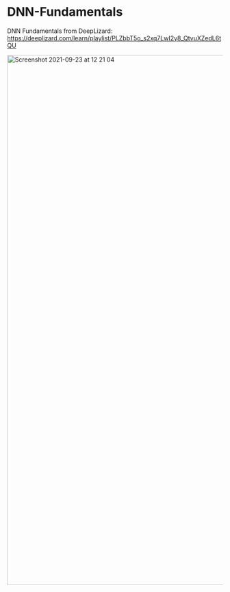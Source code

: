 # DNN-Fundamentals

DNN Fundamentals from DeepLizard: https://deeplizard.com/learn/playlist/PLZbbT5o_s2xq7LwI2y8_QtvuXZedL6tQU

<img width="1239" alt="Screenshot 2021-09-23 at 12 21 04" src="https://user-images.githubusercontent.com/32231070/134491446-2fce382b-c68e-4fcd-96df-201f993341bc.png">
